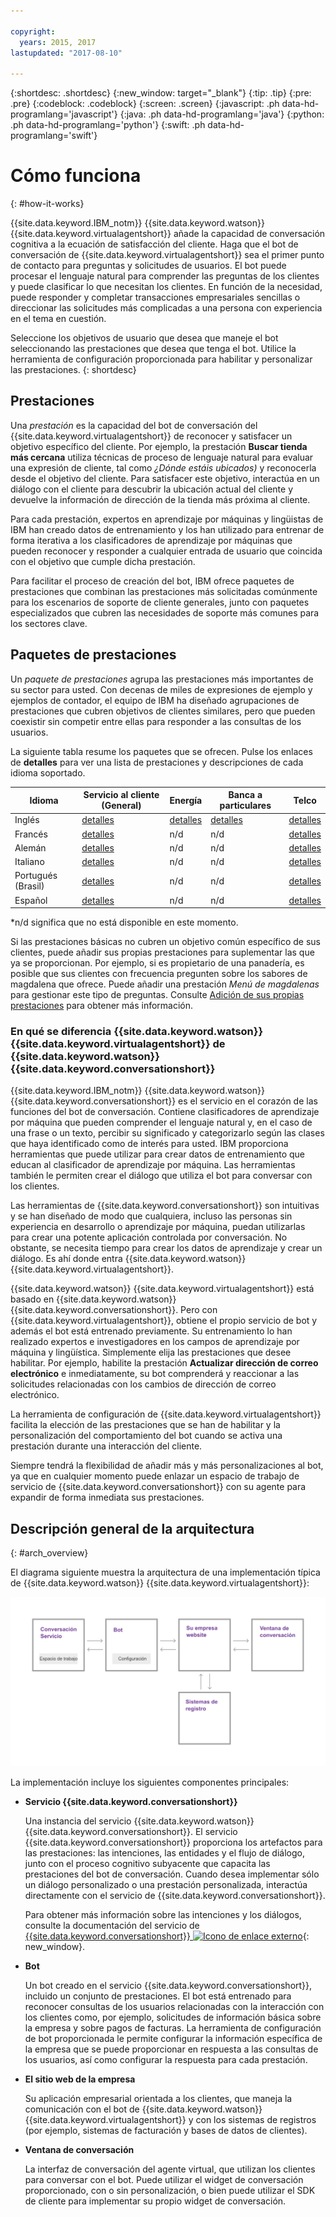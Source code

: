 ```yaml
---

copyright:
  years: 2015, 2017
lastupdated: "2017-08-10"

---
```


{:shortdesc: .shortdesc}
{:new_window: target="_blank"}
{:tip: .tip}
{:pre: .pre}
{:codeblock: .codeblock}
{:screen: .screen}
{:javascript: .ph data-hd-programlang='javascript'}
{:java: .ph data-hd-programlang='java'}
{:python: .ph data-hd-programlang='python'}
{:swift: .ph data-hd-programlang='swift'}

# Cómo funciona
{: #how-it-works}

{{site.data.keyword.IBM_notm}} {{site.data.keyword.watson}} {{site.data.keyword.virtualagentshort}} añade la capacidad de conversación cognitiva a la ecuación de satisfacción del cliente. Haga que el bot de conversación de {{site.data.keyword.virtualagentshort}} sea el primer punto de contacto para preguntas y solicitudes de usuarios. El bot puede procesar el lenguaje natural para comprender las preguntas de los clientes y puede clasificar lo que necesitan los clientes. En función de la necesidad, puede responder y completar transacciones empresariales sencillas o direccionar las solicitudes más complicadas a una persona con experiencia en el tema en cuestión.

Seleccione los objetivos de usuario que desea que maneje el bot seleccionando las prestaciones que desea que tenga el bot. Utilice la herramienta de configuración proporcionada para habilitar y personalizar las prestaciones.
{: shortdesc}

## Prestaciones

Una *prestación* es la capacidad del bot de conversación del {{site.data.keyword.virtualagentshort}} de reconocer y satisfacer un objetivo específico del cliente. Por ejemplo, la prestación **Buscar tienda más cercana** utiliza técnicas de proceso de lenguaje natural para evaluar una expresión de cliente, tal como *¿Dónde estáis ubicados)* y reconocerla desde el objetivo del cliente. Para satisfacer este objetivo, interactúa en un diálogo con el cliente para descubrir la ubicación actual del cliente y devuelve la información de dirección de la tienda más próxima al cliente.

Para cada prestación, expertos en aprendizaje por máquinas y lingüistas de IBM han creado datos de entrenamiento y los han utilizado para entrenar de forma iterativa a los clasificadores de aprendizaje por máquinas que pueden reconocer y responder a cualquier entrada de usuario que coincida con el objetivo que cumple dicha prestación.

Para facilitar el proceso de creación del bot, IBM ofrece paquetes de prestaciones que combinan las prestaciones más solicitadas comúnmente para los escenarios de soporte de cliente generales, junto con paquetes especializados que cubren las necesidades de soporte más comunes para los sectores clave.

## Paquetes de prestaciones

Un *paquete de prestaciones* agrupa las prestaciones más importantes de su sector para usted. Con decenas de miles de expresiones de ejemplo y ejemplos de contador, el equipo de IBM ha diseñado agrupaciones de prestaciones que cubren objetivos de clientes similares, pero que pueden coexistir sin competir entre ellas para responder a las consultas de los usuarios.

La siguiente tabla resume los paquetes que se ofrecen. Pulse los enlaces de **detalles** para ver una lista de prestaciones y descripciones de cada idioma soportado.

| Idioma | Servicio al cliente (General) | Energía  | Banca a particulares | Telco   |
|----------|----------------------------|---------|----------------|---------|
| Inglés  | [detalles](capabilities_list_general.html)   | [detalles](capabilities_list_energy.html) | [detalles](capabilities_list_banking.html)        | [detalles](capabilities_list_telco.html) |
| Francés   | [detalles](capabilities_list_general_fr.html)   | n/d     | n/d            | [detalles](capabilities_list_telco_fr.html) |
| Alemán   | [detalles](capabilities_list_general_de.html) | n/d     | n/d            | [detalles](capabilities_list_telco_de.html) |
| Italiano | [detalles](capabilities_list_general_it.html) | n/d | n/d | [detalles](capabilities_list_telco_it.html) |
| Portugués (Brasil) | [detalles](capabilities_list_general_pt-br.html)   | n/d     | n/d            | [detalles](capabilities_list_telco_pt-br.html) |
| Español | [detalles](capabilities_list_general_es.html)   | n/d     | n/d            | [detalles](capabilities_list_telco_es.html) |

*n/d significa que no está disponible en este momento.

Si las prestaciones básicas no cubren un objetivo común específico de sus clientes, puede añadir sus propias prestaciones para suplementar las que ya se proporcionan. Por ejemplo, si es propietario de una panadería, es posible que sus clientes con frecuencia pregunten sobre los sabores de magdalena que ofrece. Puede añadir una prestación *Menú de magdalenas* para gestionar este tipo de preguntas. Consulte [Adición de sus propias prestaciones](add-custom-capabilities.html) para obtener más información.

### En qué se diferencia {{site.data.keyword.watson}} {{site.data.keyword.virtualagentshort}} de {{site.data.keyword.watson}} {{site.data.keyword.conversationshort}}

{{site.data.keyword.IBM_notm}} {{site.data.keyword.watson}} {{site.data.keyword.conversationshort}} es el servicio en el corazón de las funciones del bot de conversación. Contiene clasificadores de aprendizaje por máquina que pueden comprender el lenguaje natural y, en el caso de una frase o un texto, percibir su significado y categorizarlo según las clases que haya identificado como de interés para usted. IBM proporciona herramientas que puede utilizar para crear datos de entrenamiento que educan al clasificador de aprendizaje por máquina. Las herramientas también le permiten crear el diálogo que utiliza el bot para conversar con los clientes.

Las herramientas de {{site.data.keyword.conversationshort}} son intuitivas y se han diseñado de modo que cualquiera, incluso las personas sin experiencia en desarrollo o aprendizaje por máquina, puedan utilizarlas para crear una potente aplicación controlada por conversación. No obstante, se necesita tiempo para crear los datos de aprendizaje y crear un diálogo. Es ahí donde entra {{site.data.keyword.watson}} {{site.data.keyword.virtualagentshort}}.

{{site.data.keyword.watson}} {{site.data.keyword.virtualagentshort}} está basado en {{site.data.keyword.watson}} {{site.data.keyword.conversationshort}}. Pero con {{site.data.keyword.virtualagentshort}}, obtiene el propio servicio de bot y además el bot está entrenado previamente. Su entrenamiento lo han realizado expertos e investigadores en los campos de aprendizaje por máquina y lingüística. Simplemente elija las prestaciones que desee habilitar. Por ejemplo, habilite la prestación **Actualizar dirección de correo electrónico** e inmediatamente, su bot comprenderá y reaccionar a las solicitudes relacionadas con los cambios de dirección de correo electrónico.

La herramienta de configuración de {{site.data.keyword.virtualagentshort}} facilita la elección de las prestaciones que se han de habilitar y la personalización del comportamiento del bot cuando se activa una prestación durante una interacción del cliente.

Siempre tendrá la flexibilidad de añadir más y más personalizaciones al bot, ya que en cualquier momento puede enlazar un espacio de trabajo de servicio de {{site.data.keyword.conversationshort}} con su agente para expandir de forma inmediata sus prestaciones.

## Descripción general de la arquitectura
{: #arch_overview}

El diagrama siguiente muestra la arquitectura de una implementación típica de {{site.data.keyword.watson}} {{site.data.keyword.virtualagentshort}}:

![Descripción general de la arquitectura](images/arch-overview.png)

La implementación incluye los siguientes componentes principales:

- **Servicio {{site.data.keyword.conversationshort}}**

    Una instancia del servicio {{site.data.keyword.watson}} {{site.data.keyword.conversationshort}}. El servicio {{site.data.keyword.conversationshort}} proporciona los artefactos para las prestaciones: las intenciones, las entidades y el flujo de diálogo, junto con el proceso cognitivo subyacente que capacita las prestaciones del bot de conversación. Cuando desea implementar sólo un diálogo personalizado o una prestación personalizada, interactúa directamente con el servicio de {{site.data.keyword.conversationshort}}.

    Para obtener más información sobre las intenciones y los diálogos, consulte la documentación del
servicio de
[{{site.data.keyword.conversationshort}}
![Icono de enlace
externo](../../icons/launch-glyph.svg "Icono de enlace externo")](https://console.bluemix.net/docs/services/conversation/index.html#about "Icono de enlace externo"){: new_window}.

- **Bot**

    Un bot creado en el servicio {{site.data.keyword.conversationshort}}, incluido un conjunto de prestaciones. El bot está entrenado para reconocer consultas de los usuarios relacionadas con la interacción con los clientes como, por ejemplo, solicitudes de información básica sobre la empresa y sobre pagos de facturas. La herramienta de configuración de bot proporcionada le permite configurar la información específica de la empresa que se puede proporcionar en respuesta a las consultas de los usuarios, así como configurar la respuesta para cada prestación.

- **El sitio web de la empresa**

    Su aplicación empresarial orientada a los clientes, que maneja la comunicación con el bot de {{site.data.keyword.watson}} {{site.data.keyword.virtualagentshort}} y con los sistemas de registros (por ejemplo, sistemas de facturación y bases de datos de clientes).

- **Ventana de conversación**

    La interfaz de conversación del agente virtual, que utilizan los clientes para conversar con el bot. Puede utilizar el widget de conversación proporcionado, con o sin personalización, o bien puede utilizar el SDK de cliente para implementar su propio widget de conversación.

